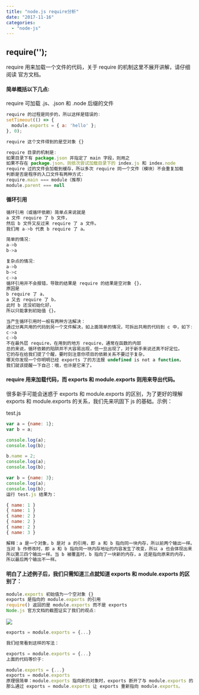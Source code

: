 ```yaml
---
title: "node.js require分析"
date: "2017-11-16"
categories: 
  - "node-js"
---
```


## require('');

require 用来加载一个文件的代码，关于 require 的机制这里不展开讲解，请仔细阅读 官方文档。

#### 简单概括以下几点:

require 可加载 .js、.json 和 .node 后缀的文件

```javascript
require 的过程是同步的，所以这样是错误的:
setTimeout(() => {
  module.exports = { a: 'hello' };
}, 0);
```

```javascript
require 这个文件得到的是空对象 {}

require 目录的机制是:
如果目录下有 package.json 并指定了 main 字段，则用之
如果不存在 package.json，则依次尝试加载目录下的 index.js 和 index.node
require 过的文件会加载到缓存，所以多次 require 同一个文件（模块）不会重复加载
判断是否是程序的入口文件有两种方式:
require.main === module（推荐）
module.parent === null
```

#### 循环引用

```javascript
循环引用（或循环依赖）简单点来说就是
a 文件 require 了 b 文件，
然后 b 文件又反过来 require 了 a 文件。
我们用 a->b 代表 b require 了 a。

简单的情况:
a->b
b->a

复杂点的情况:
a->b
b->c
c->a
循环引用并不会报错，导致的结果是 require 的结果是空对象 {}，
原因是
b require 了 a，
a 又去 require 了 b，
此时 b 还没初始化好，
所以只能拿到初始值 {}。

当产生循环引用时一般有两种方法解决：
通过分离共用的代码到另一个文件解决，如上面简单的情况，可拆出共用的代码到 c 中，如下:
c->a
c->b
不在最外层 require，在用到的地方 require，通常在函数的内部
总的来说，循环依赖的陷阱并不大容易出现，但一旦出现了，对于新手来说还真不好定位。
它的存在给我们提了个醒，要时刻注意你项目的依赖关系不要过于复杂，
哪天你发现一个你明明已经 exports 了的方法报 undefined is not a function，
我们就该提醒一下自己：哦，也许是它来了。
```

#### require 用来加载代码，而 exports 和 module.exports 则用来导出代码。

很多新手可能会迷惑于 exports 和 module.exports 的区别，为了更好的理解 exports 和 module.exports 的关系，我们先来巩固下 js 的基础。示例：

test.js

```javascript
var a = {name: 1};
var b = a;

console.log(a);
console.log(b);

b.name = 2;
console.log(a);
console.log(b);

var b = {name: 3};
console.log(a);
console.log(b);
运行 test.js 结果为：

{ name: 1 }
{ name: 1 }
{ name: 2 }
{ name: 2 }
{ name: 2 }
{ name: 3 }

解释：a 是一个对象，b 是对 a 的引用，即 a 和 b 指向同一块内存，所以前两个输出一样。
当对 b 作修改时，即 a 和 b 指向同一块内存地址的内容发生了改变，所以 a 也会体现出来，
所以第三四个输出一样。当 b 被覆盖时，b 指向了一块新的内存，a 还是指向原来的内存，
所以最后两个输出不一样。
```

#### 明白了上述例子后，我们只需知道三点就知道 exports 和 module.exports 的区别了：

```javascript
module.exports 初始值为一个空对象 {}
exports 是指向的 module.exports 的引用
require() 返回的是 module.exports 而不是 exports
Node.js 官方文档的截图证实了我们的观点:
```

![](images/2.2.1.png)

```javascript
exports = module.exports = {...}

我们经常看到这样的写法：

exports = module.exports = {...}
上面的代码等价于:

module.exports = {...}
exports = module.exports
原理很简单：module.exports 指向新的对象时，exports 断开了与 module.exports 的引用，
那么通过 exports = module.exports 让 exports 重新指向 module.exports。
```
